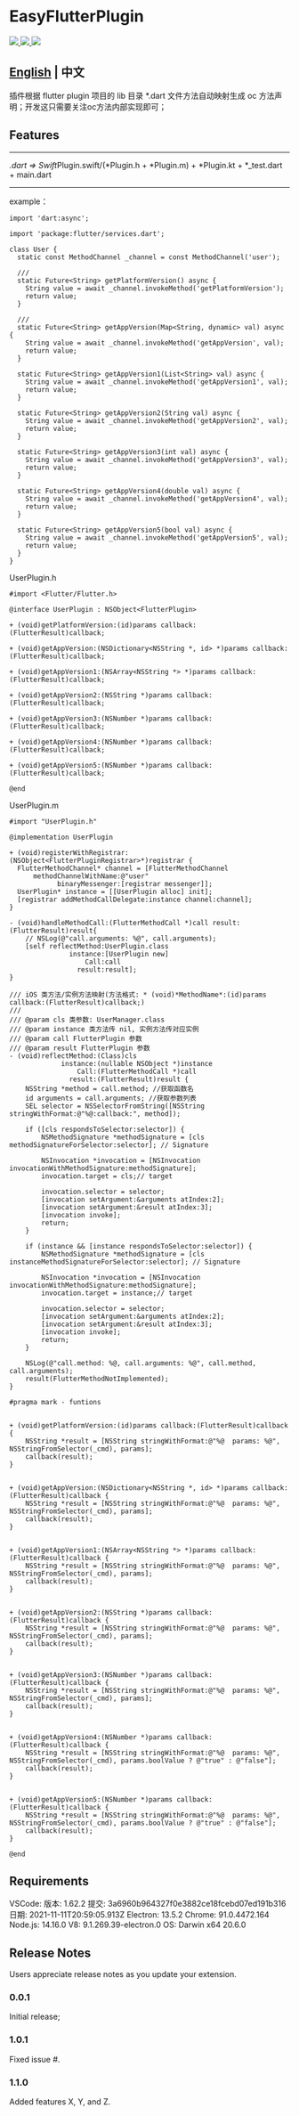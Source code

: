 # EasyFlutterPlugin

<a href="https://pub.dev/packages/pull_to_refresh">
  <img src="https://img.shields.io/pub/v/easy-flutter-plugin.svg"/>
</a>
<a href="https://flutter.dev/">
  <img src="https://img.shields.io/badge/flutter-%3E%3D%201.17.2-green.svg"/>
</a>
<a href="https://opensource.org/licenses/MIT">
  <img src="https://img.shields.io/badge/License-MIT-yellow.svg"/>
</a>

## [English](https://github.com/shang1219178163/easy-flutter-plugin/blob/main/README.md) | 中文

插件根据 flutter plugin 项目的 lib 目录 *.dart 文件方法自动映射生成 oc 方法声明；开发这只需要关注oc方法内部实现即可；

## Features

***
*.dart => Swift*Plugin.swift/(*Plugin.h + *Plugin.m) + *Plugin.kt + *_test.dart + main.dart
***

example：
```
import 'dart:async';

import 'package:flutter/services.dart';

class User {
  static const MethodChannel _channel = const MethodChannel('user');

  ///
  static Future<String> getPlatformVersion() async {
    String value = await _channel.invokeMethod('getPlatformVersion');
    return value;
  }

  ///
  static Future<String> getAppVersion(Map<String, dynamic> val) async {
    String value = await _channel.invokeMethod('getAppVersion', val);
    return value;
  }

  static Future<String> getAppVersion1(List<String> val) async {
    String value = await _channel.invokeMethod('getAppVersion1', val);
    return value;
  }

  static Future<String> getAppVersion2(String val) async {
    String value = await _channel.invokeMethod('getAppVersion2', val);
    return value;
  }

  static Future<String> getAppVersion3(int val) async {
    String value = await _channel.invokeMethod('getAppVersion3', val);
    return value;
  }

  static Future<String> getAppVersion4(double val) async {
    String value = await _channel.invokeMethod('getAppVersion4', val);
    return value;
  }

  static Future<String> getAppVersion5(bool val) async {
    String value = await _channel.invokeMethod('getAppVersion5', val);
    return value;
  }
}
```
UserPlugin.h
```
#import <Flutter/Flutter.h>

@interface UserPlugin : NSObject<FlutterPlugin>

+ (void)getPlatformVersion:(id)params callback:(FlutterResult)callback;

+ (void)getAppVersion:(NSDictionary<NSString *, id> *)params callback:(FlutterResult)callback;

+ (void)getAppVersion1:(NSArray<NSString *> *)params callback:(FlutterResult)callback;

+ (void)getAppVersion2:(NSString *)params callback:(FlutterResult)callback;

+ (void)getAppVersion3:(NSNumber *)params callback:(FlutterResult)callback;

+ (void)getAppVersion4:(NSNumber *)params callback:(FlutterResult)callback;

+ (void)getAppVersion5:(NSNumber *)params callback:(FlutterResult)callback;

@end
```

UserPlugin.m
```
#import "UserPlugin.h"

@implementation UserPlugin

+ (void)registerWithRegistrar:(NSObject<FlutterPluginRegistrar>*)registrar {
  FlutterMethodChannel* channel = [FlutterMethodChannel
      methodChannelWithName:@"user"
            binaryMessenger:[registrar messenger]];
  UserPlugin* instance = [[UserPlugin alloc] init];
  [registrar addMethodCallDelegate:instance channel:channel];
}

- (void)handleMethodCall:(FlutterMethodCall *)call result:(FlutterResult)result{
    // NSLog(@"call.arguments: %@", call.arguments);
    [self reflectMethod:UserPlugin.class
               instance:[UserPlugin new]
                   Call:call
                 result:result];
}

/// iOS 类方法/实例方法映射(方法格式: * (void)*MethodName*:(id)params callback:(FlutterResult)callback;)
///
/// @param cls 类参数: UserManager.class
/// @param instance 类方法传 nil, 实例方法传对应实例
/// @param call FlutterPlugin 参数
/// @param result FlutterPlugin 参数
- (void)reflectMethod:(Class)cls
             instance:(nullable NSObject *)instance
                 Call:(FlutterMethodCall *)call
               result:(FlutterResult)result {
    NSString *method = call.method; //获取函数名
    id arguments = call.arguments; //获取参数列表
    SEL selector = NSSelectorFromString([NSString stringWithFormat:@"%@:callback:", method]);
    
    if ([cls respondsToSelector:selector]) {
        NSMethodSignature *methodSignature = [cls methodSignatureForSelector:selector]; // Signature

        NSInvocation *invocation = [NSInvocation invocationWithMethodSignature:methodSignature];
        invocation.target = cls;// target
        
        invocation.selector = selector;
        [invocation setArgument:&arguments atIndex:2];
        [invocation setArgument:&result atIndex:3];
        [invocation invoke];
        return;
    }
    
    if (instance && [instance respondsToSelector:selector]) {
        NSMethodSignature *methodSignature = [cls instanceMethodSignatureForSelector:selector]; // Signature
    
        NSInvocation *invocation = [NSInvocation invocationWithMethodSignature:methodSignature];
        invocation.target = instance;// target
        
        invocation.selector = selector;
        [invocation setArgument:&arguments atIndex:2];
        [invocation setArgument:&result atIndex:3];
        [invocation invoke];
        return;
    }

    NSLog(@"call.method: %@, call.arguments: %@", call.method, call.arguments);
    result(FlutterMethodNotImplemented);
}

#pragma mark - funtions


+ (void)getPlatformVersion:(id)params callback:(FlutterResult)callback {
	NSString *result = [NSString stringWithFormat:@"%@	params: %@", NSStringFromSelector(_cmd), params];
	callback(result);
}


+ (void)getAppVersion:(NSDictionary<NSString *, id> *)params callback:(FlutterResult)callback {
	NSString *result = [NSString stringWithFormat:@"%@	params: %@", NSStringFromSelector(_cmd), params];
	callback(result);
}


+ (void)getAppVersion1:(NSArray<NSString *> *)params callback:(FlutterResult)callback {
	NSString *result = [NSString stringWithFormat:@"%@	params: %@", NSStringFromSelector(_cmd), params];
	callback(result);
}


+ (void)getAppVersion2:(NSString *)params callback:(FlutterResult)callback {
	NSString *result = [NSString stringWithFormat:@"%@	params: %@", NSStringFromSelector(_cmd), params];
	callback(result);
}


+ (void)getAppVersion3:(NSNumber *)params callback:(FlutterResult)callback {
	NSString *result = [NSString stringWithFormat:@"%@	params: %@", NSStringFromSelector(_cmd), params];
	callback(result);
}


+ (void)getAppVersion4:(NSNumber *)params callback:(FlutterResult)callback {
	NSString *result = [NSString stringWithFormat:@"%@  params: %@", NSStringFromSelector(_cmd), params.boolValue ? @"true" : @"false"];
	callback(result);
}


+ (void)getAppVersion5:(NSNumber *)params callback:(FlutterResult)callback {
	NSString *result = [NSString stringWithFormat:@"%@  params: %@", NSStringFromSelector(_cmd), params.boolValue ? @"true" : @"false"];
	callback(result);
}

@end
```

## Requirements

VSCode:
版本: 1.62.2
提交: 3a6960b964327f0e3882ce18fcebd07ed191b316
日期: 2021-11-11T20:59:05.913Z
Electron: 13.5.2
Chrome: 91.0.4472.164
Node.js: 14.16.0
V8: 9.1.269.39-electron.0
OS: Darwin x64 20.6.0

## Release Notes

Users appreciate release notes as you update your extension.

### 0.0.1

Initial release;

### 1.0.1

Fixed issue #.

### 1.1.0

Added features X, Y, and Z.

